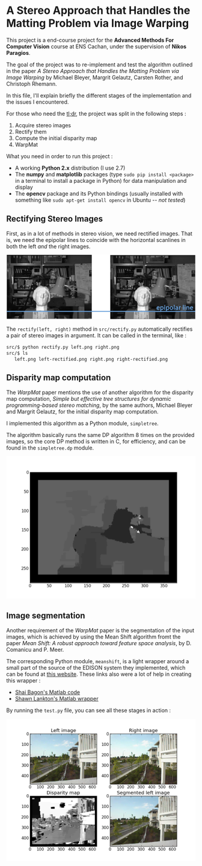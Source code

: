 # A Stereo Approach that Handles the Matting Problem via Image Warping

This project is a end-course project for the **Advanced Methods For Computer Vision** course at ENS Cachan, under the supervision of **Nikos Paragios**.

The goal of the project was to re-implement and test the algorithm outlined in the paper _A Stereo Approach that Handles the Matting Problem via Image Warping_ by Michael Bleyer, Margrit Gelautz, Carsten Rother, and Christoph Rhemann.

In this file, I'll explain briefly the different stages of the implementation and the issues I encountered.

For those who need the [tl;dr](http://en.wikipedia.org/wiki/TLDR), the project was split in the following steps :

  1. Acquire stereo images
  2. Rectify them
  3. Compute the initial disparity map
  4. WarpMat
  
What you need in order to run this project :

  * A working **Python 2.x** distribution (I use 2.7)
  * The **numpy** and **matplotlib** packages (type `sudo pip install <package>` in a terminal to install a package in Python) for data manipulation and display
  * The **opencv** package and its Python bindings (usually installed with something like `sudo apt-get install opencv` in Ubuntu -- _not tested_)

## Rectifying Stereo Images

First, as in a lot of methods in stereo vision, we need rectified images. That is, we need the epipolar lines to coincide with the horizontal scanlines in both the left _and_ the right images.

![Scanlines in a rectified image pair](https://github.com/fxthomas/mva-advancedcv-project/raw/master/images/Rectify-Scanlines.png)

The `rectify(left, right)` method in `src/rectify.py` automatically rectifies a pair of stereo images in argument. It can be called in the terminal, like :

    src/$ python rectify.py left.png right.png
    src/$ ls
       left.png left-rectified.png right.png right-rectified.png

## Disparity map computation

The _WarpMat_ paper mentions the use of another algorithm for the disparity map computation, _Simple but effective tree structures for dynamic programming-based stereo matching_, by the same authors, Michael Bleyer and Margrit Gelautz, for the initial disparity map computation.

I implemented this algorithm as a Python module, `simpletree`.

The algorithm basically runs the same DP algorithm 8 times on the provided images, so the core DP method is written in C, for efficiency, and can be found in the `simpletree.dp` module.

![Disparity map for the Tsukuba image pair](https://github.com/fxthomas/mva-advancedcv-project/raw/master/images/Disparity-Tsukuba.png)

## Image segmentation

Another requirement of the _WarpMat_ paper is the segmentation of the input images, which is achieved by using the Mean Shift algorithm fromt the paper _Mean Shift: A robust approach toward feature space analysis_, by D. Comanicu and P. Meer.

The corresponding Python module, `meanshift`, is a light wrapper around a small part of the source of the EDISON system they implemented, which can be found at [this website](http://coewww.rutgers.edu/riul/research/code/EDISON/index.html). These links also were a lot of help in creating this wrapper :

   * [Shai Bagon's Matlab code](http://www.wisdom.weizmann.ac.il/~bagon/matlab.html)
   * [Shawn Lankton's Matlab wrapper](http://www.shawnlankton.com/2007/11/mean-shift-segmentation-in-matlab/)
   
By running the `test.py` file, you can see all these stages in action :

![Disparity map for the Tsukuba image pair](https://github.com/fxthomas/mva-advancedcv-project/raw/master/images/All-Subplots.png)

